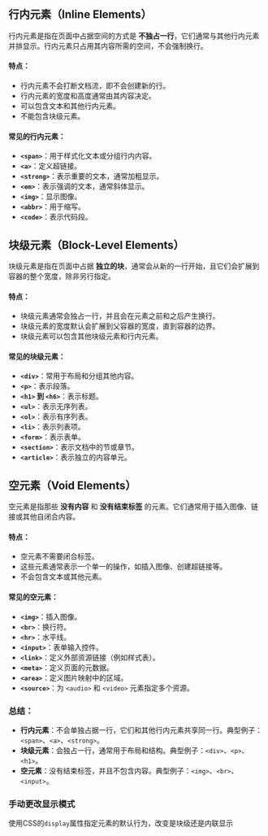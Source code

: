 
## 行内元素（Inline Elements）

行内元素是指在页面中占据空间的方式是 **不独占一行**，它们通常与其他行内元素并排显示。行内元素只占用其内容所需的空间，不会强制换行。

#### 特点：

- 行内元素不会打断文档流，即不会创建新的行。
- 行内元素的宽度和高度通常由其内容决定。
- 可以包含文本和其他行内元素。
- 不能包含块级元素。

#### 常见的行内元素：

- **`<span>`**：用于样式化文本或分组行内内容。
- **`<a>`**：定义超链接。
- **`<strong>`**：表示重要的文本，通常加粗显示。
- **`<em>`**：表示强调的文本，通常斜体显示。
- **`<img>`**：显示图像。
- **`<abbr>`**：用于缩写。
- **`<code>`**：表示代码段。

## 块级元素（Block-Level Elements）

块级元素是指在页面中占据 **独立的块**，通常会从新的一行开始，且它们会扩展到容器的整个宽度，除非另行指定。

#### 特点：

- 块级元素通常会独占一行，并且会在元素之前和之后产生换行。
- 块级元素的宽度默认会扩展到父容器的宽度，直到容器的边界。
- 块级元素可以包含其他块级元素和行内元素。

#### 常见的块级元素：

- **`<div>`**：常用于布局和分组其他内容。
- **`<p>`**：表示段落。
- **`<h1>` 到 `<h6>`**：表示标题。
- **`<ul>`**：表示无序列表。
- **`<ol>`**：表示有序列表。
- **`<li>`**：表示列表项。
- **`<form>`**：表示表单。
- **`<section>`**：表示文档中的节或章节。
- **`<article>`**：表示独立的内容单元。

## 空元素（Void Elements）

空元素是指那些 **没有内容** 和 **没有结束标签** 的元素。它们通常用于插入图像、链接或其他自闭合内容。

#### 特点：

- 空元素不需要闭合标签。
- 这些元素通常表示一个单一的操作，如插入图像、创建超链接等。
- 不会包含文本或其他元素。

#### 常见的空元素：

- **`<img>`**：插入图像。
- **`<br>`**：换行符。
- **`<hr>`**：水平线。
- **`<input>`**：表单输入控件。
- **`<link>`**：定义外部资源链接（例如样式表）。
- **`<meta>`**：定义页面的元数据。
- **`<area>`**：定义图片映射中的区域。
- **`<source>`**：为 `<audio>` 和 `<video>` 元素指定多个资源。

### 总结：

- **行内元素**：不会单独占据一行，它们和其他行内元素共享同一行。典型例子：`<span>`、`<a>`、`<strong>`。
- **块级元素**：会独占一行，通常用于布局和结构。典型例子：`<div>`、`<p>`、`<h1>`。
- **空元素**：没有结束标签，并且不包含内容。典型例子：`<img>`、`<br>`、`<input>`。

### 手动更改显示模式

使用CSS的`display`属性指定元素的默认行为，改变是块级还是内联显示
